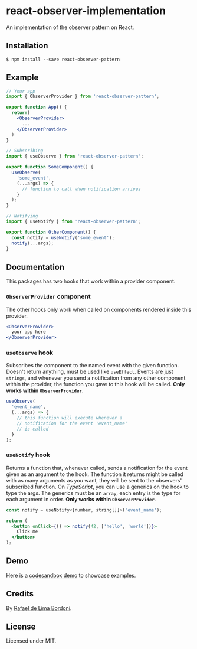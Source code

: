 # react-observer-implementation

An implementation of the observer pattern on React.

## Installation

```
$ npm install --save react-observer-pattern
```

## Example

```jsx
// Your app
import { ObserverProvider } from 'react-observer-pattern';

export function App() {
  return(
    <ObserverProvider>
      ...
    </ObserverProvider>
  )
}

// Subscribing
import { useObserve } from 'react-observer-pattern';

export function SomeComponent() {
  useObserve(
    'some_event',
    (...args) => {
      // function to call when notification arrives
    }
  );
}

// Notifying
import { useNotify } from 'react-observer-pattern';

export function OtherComponent() {
  const notify = useNotify('some_event');
  notify(...args);
}
```

## Documentation

This packages has two hooks that work within a provider component.

### `ObserverProvider` component

The other hooks only work when called on components rendered inside this provider.

```jsx
<ObserverProvider>
  your app here
</ObserverProvider>
```

### `useObserve` hook

Subscribes the component to the named event with the given function. Doesn't return anything, must be used like `useEffect`. Events are just `strings`, and whenever you send a notification from any other component within the provider, the function you gave to this hook will be called. __Only works within `ObserverProvider`__.

```jsx
useObserve(
  'event_name',
  (...args) => {
    // this function will execute whenever a
    // notification for the event 'event_name'
    // is called
  }
);
```

### `useNotify` hook

Returns a function that, whenever called, sends a notification for the event given as an argument to the hook. The function it returns might be called with as many arguments as you want, they will be sent to the observers' subscribed function. On _TypeScript_, you can use a generics on the hook to type the args. The generics must be an `array`, each entry is the type for each argument in order. __Only works within `ObserverProvider`__.

```jsx
const notify = useNotify<[number, string[]]>('event_name');

return (
  <button onClick={() => notify(42, ['hello', 'world'])}>
    Click me
  </button>
);
```

## Demo

Here is a [codesandbox demo](https://codesandbox.io/p/sandbox/react-observer-implementation-demo-b6hnhl) to showcase examples.

## Credits

By [Rafael de Lima Bordoni](https://github.com/eldskald).

## License

Licensed under MIT.

